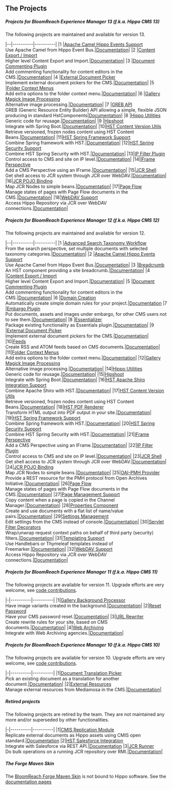 
## The Projects

##### Projects for BloomReach Experience Manager 13 (f.k.a. Hippo CMS 13)
The following projects are maintained and available for version 13.

|--|----------|----------|
|1 |[Apache Camel Hippo Events Support](https://github.com/bloomreach-forge/camel-events-support)<br/>Use Apache Camel from Hippo Event Bus.|[Documentation](https://bloomreach-forge.github.io/camel-events-support/)|
|2 |[Content Export / Import](https://github.com/bloomreach-forge/content-export-import)<br/>Higher level Content Export and Import.|[Documentation](https://bloomreach-forge.github.io/content-export-import/)|
|3 |[Document Commenting Plugin](https://github.com/bloomreach-forge/document-commenting)<br/>Add commenting functionality for content editors in the CMS.|[Documentation](https://bloomreach-forge.github.io/document-commenting/)|
|4 |[External Document Picker](https://github.com/bloomreach-forge/external-document-picker)<br/>Implement external document pickers for the CMS.|[Documentation](https://bloomreach-forge.github.io/external-document-picker/)|
|5 |[Folder Context Menus](https://github.com/bloomreach-forge/folder-context-menus)<br/>Add extra options to the folder context menu.|[Documentation](https://bloomreach-forge.github.io/folder-context-menus/)|
|6 |[Gallery Magick Image Processing](https://github.com/bloomreach-forge/gallery-magick)<br/>Alternative image processing.|[Documentation](https://bloomreach-forge.github.io/gallery-magick/)|
|7 |[GREB API](https://github.com/bloomreach-forge/greb-api)<br/>GREB (Generic Resource Entity Builder) API allowing a simple, flexible JSON producing in standard HstComponents|[Documentation](https://bloomreach-forge.github.io/greb-api/)|
|8 |[Hippo Utilities](https://github.com/bloomreach-forge/hippo-utilities)<br/>Generic code for reusage.|[Documentation](https://bloomreach-forge.github.io/hippo-utilities/)|
|9 |[Hipshoot](https://github.com/bloomreach-forge/hipshoot)<br/>Integrate with Spring Boot.|[Documentation](https://bloomreach-forge.github.io/hipshoot/)|
|10|[HST Content Version Utils](https://github.com/bloomreach-forge/hst-content-version-utils)<br/>Retrieve versioned, frozen nodes content using HST Content Beans.|[Documentation](https://bloomreach-forge.github.io/hst-content-version-utils/)|
|11|[HST Spring Framework Support](https://github.com/bloomreach-forge/hst-spring-support)<br/>Combine Spring framework with HST.|[Documentation](https://bloomreach-forge.github.io/hst-spring-support/)|
|12|[HST Spring Security Support](https://github.com/bloomreach-forge/hst-spring-security)<br/>Combine HST Spring Security with HST.|[Documentation](https://bloomreach-forge.github.io/hst-spring-security/)|
|13|[IP Filter Plugin](https://github.com/bloomreach-forge/ip-filter)<br/>Control access to CMS and site on IP level.|[Documentation](https://bloomreach-forge.github.io/ip-filter/)|
|14|[IFrame Perspective](https://github.com/bloomreach-forge/iframe-perspective)<br/>Add a CMS Perspective using an IFrame.|[Documentation](https://bloomreach-forge.github.io/iframe-perspective/)|
|15|[JCR Shell](https://github.com/bloomreach-forge/jcr-shell)<br/>Get shell access to JCR system through JCR over WebDAV.|[Documentation](https://bloomreach-forge.github.io/jcr-shell/)|
|16|[JCR POJO Binding](https://github.com/bloomreach-forge/jcr-pojo-binding)<br/>Map JCR Nodes to simple beans.|[Documentation](https://bloomreach-forge.github.io/jcr-pojo-binding/)|
|17|[Page Flow](https://github.com/bloomreach-forge/page-flow)<br/>Manage states of pages with Page Flow documents in the CMS.|[Documentation](https://bloomreach-forge.github.io/page-flow/)|
|18|[WebDAV Support](https://github.com/bloomreach-forge/hippo-jcr-over-webdav)<br/>Access Hippo Repository via JCR over WebDAV connections.|[Documentation](https://bloomreach-forge.github.io/hippo-jcr-over-webdav/)|

##### Projects for BloomReach Experience Manager 12 (f.k.a. Hippo CMS 12)
The following projects are maintained and available for version 12.

|--|----------|----------|
|1 |[Advanced Search Taxonomy Workflow](https://github.com/bloomreach-forge/advanced-search-taxonomy-workflow)<br/>From the search perspective, set multiple documents with  selected taxonomy categories.|[Documentation](https://bloomreach-forge.github.io/advanced-search-taxonomy-workflow/)|
|2 |[Apache Camel Hippo Events Support](https://github.com/bloomreach-forge/camel-events-support)<br/>Use Apache Camel from Hippo Event Bus.|[Documentation](https://bloomreach-forge.github.io/camel-events-support/)|
|3 |[Breadcrumb](https://github.com/bloomreach-forge/breadcrumb)<br/>An HST component providing a site breadcrumb.|[Documentation](https://bloomreach-forge.github.io/breadcrumb/)|
|4 |[Content Export / Import](https://github.com/bloomreach-forge/content-export-import)<br/>Higher level Content Export and Import.|[Documentation](https://bloomreach-forge.github.io/content-export-import/)|
|5 |[Document Commenting Plugin](https://github.com/bloomreach-forge/document-commenting)<br/>Add commenting functionality for content editors in the CMS.|[Documentation](https://bloomreach-forge.github.io/document-commenting/)|
|6 |[Domain Creation](https://github.com/bloomreach-forge/domain-creation)<br/>Automatically create simple domain rules for your project.|[Documentation](https://github.com/bloomreach-forge/domain-creation/blob/master/README.md)
|7 |[Embargo Plugin](https://github.com/bloomreach-forge/embargo)<br/>Put documents, assets and images under embargo, for other CMS users not to see them.|[Documentation](https://bloomreach-forge.github.io/embargo/)|
|8 |[Essentializer](https://github.com/bloomreach-forge/essentializer)<br/>Package existing functionality as Essentials plugin.|[Documentation](https://github.com/bloomreach-forge/essentializer/blob/master/README.md)|
|9 |[External Document Picker](https://github.com/bloomreach-forge/external-document-picker)<br/>Implement external document pickers for the CMS.|[Documentation](https://bloomreach-forge.github.io/external-document-picker/)|
|10|[Feeds](https://github.com/bloomreach-forge/feeds)<br/>Create RSS and ATOM feeds based on CMS documents.|[Documentation](https://bloomreach-forge.github.io/feeds/)|
|11|[Folder Context Menus](https://github.com/bloomreach-forge/folder-context-menus)<br/>Add extra options to the folder context menu.|[Documentation](https://bloomreach-forge.github.io/folder-context-menus/)|
|12|[Gallery Magick Image Processing](https://github.com/bloomreach-forge/gallery-magick)<br/>Alternative image processing.|[Documentation](https://bloomreach-forge.github.io/gallery-magick/)|
|14|[Hippo Utilities](https://github.com/bloomreach-forge/hippo-utilities)<br/>Generic code for reusage.|[Documentation](https://bloomreach-forge.github.io/hippo-utilities/)|
|15|[Hipshoot](https://github.com/bloomreach-forge/hipshoot)<br/>Integrate with Spring Boot.|[Documentation](https://bloomreach-forge.github.io/hipshoot/)|
|16|[HST Apache Shiro Integration Support](https://github.com/bloomreach-forge/hst-shiro)<br/>Combine Apache Shiro with HST.|[Documentation](https://bloomreach-forge.github.io/hst-shiro/)|
|17|[HST Content Version Utils](https://github.com/bloomreach-forge/hst-content-version-utils)<br/>Retrieve versioned, frozen nodes content using HST Content Beans.|[Documentation](https://bloomreach-forge.github.io/hst-content-version-utils/)|
|18|[HST PDF Renderer](https://github.com/bloomreach-forge/hst-pdf-renderer)<br/>Transform HTML output into PDF output in your site.|[Documentation](https://bloomreach-forge.github.io/hst-pdf-renderer/)|
|19|[HST Spring Framework Support](https://github.com/bloomreach-forge/hst-spring-support)<br/>Combine Spring framework with HST.|[Documentation](https://bloomreach-forge.github.io/hst-spring-support/)|
|20|[HST Spring Security Support](https://github.com/bloomreach-forge/hst-spring-security)<br/>Combine HST Spring Security with HST.|[Documentation](https://bloomreach-forge.github.io/hst-spring-security/)|
|21|[IFrame Perspective](https://github.com/bloomreach-forge/iframe-perspective)<br/>Add a CMS Perspective using an IFrame.|[Documentation](https://bloomreach-forge.github.io/iframe-perspective/)|
|22|[IP Filter Plugin](https://github.com/bloomreach-forge/ip-filter)<br/>Control access to CMS and site on IP level.|[Documentation](https://bloomreach-forge.github.io/ip-filter/)|
|23|[JCR Shell](https://github.com/bloomreach-forge/jcr-shell)<br/>Get shell access to JCR system through JCR over WebDAV.|[Documentation](https://bloomreach-forge.github.io/jcr-shell/)|
|24|[JCR POJO Binding](https://github.com/bloomreach-forge/jcr-pojo-binding)<br/>Map JCR Nodes to simple beans.|[Documentation](https://bloomreach-forge.github.io/jcr-pojo-binding/)|
|25|[OAI-PMH Provider](https://github.com/bloomreach-forge/oai-pmh-provider)<br/>Provide a REST resource for the PMH protocol from Open Archives Initiative.|[Documentation](https://bloomreach-forge.github.io/oai-pmh-provider/)|
|26|[Page Flow](https://github.com/bloomreach-forge/page-flow)<br/>Manage states of pages with Page Flow documents in the CMS.|[Documentation](https://bloomreach-forge.github.io/page-flow/)|
|27|[Page Management Support](https://github.com/bloomreach-forge/page-management-support)<br/>Copy content when a page is copied in the Channel Manager.|[Documentation](https://bloomreach-forge.github.io/page-management-support/)|
|28|[Properties Component](https://github.com/bloomreach-forge/properties)<br/>Create and use documents with a flat list of name/value pairs.|[Documentation](https://bloomreach-forge.github.io/properties/)|
|29|[Settings Management](https://github.com/bloomreach-forge/settings-management)<br/>Edit settings from the CMS instead of console.|[Documentation](https://bloomreach-forge.github.io/settings-management/)|
|30|[Servlet Filter Decorators](https://github.com/bloomreach-forge/servlet-filter-decorators)<br/>Wrap/unwrap request context paths on behalf of third party (security) filters.|[Documentation](https://bloomreach-forge.github.io/servlet-filter-decorators/)|
|31|[Templating Support](https://github.com/bloomreach-forge/templating-support)<br/>Use Handlebars or Thymeleaf templates instead of Freemarker.|[Documentation](https://bloomreach-forge.github.io/templating-support/)|
|32|[WebDAV Support](https://github.com/bloomreach-forge/hippo-jcr-over-webdav)<br/>Access Hippo Repository via JCR over WebDAV connections.|[Documentation](https://bloomreach-forge.github.io/hippo-jcr-over-webdav/)|

##### Projects for BloomReach Experience Manager 11 (f.k.a. Hippo CMS 11)
The following projects are available for version 11. Upgrade efforts are very welcome, see [code contributions](development.html#Code_Contributions).

|-|----------|----------|
|1|[Gallery Background Processor](https://github.com/bloomreach-forge/gallery-background-processor)<br/>Have image variants created in the background.|[Documentation](https://bloomreach-forge.github.io/gallery-background-processor/)|
|2|[Reset Password](https://github.com/bloomreach-forge/reset-password)<br/>Have your CMS password reset.|[Documentation](https://bloomreach-forge.github.io/reset-password/)|
|3|[URL Rewriter](https://github.com/bloomreach-forge/url-rewriter)<br/>Create rewrite rules for your site, based on CMS documents.|[Documentation](https://bloomreach-forge.github.io/url-rewriter/)|
|4|[Web Archiving](https://github.com/bloomreach-forge/web-archiving)<br/>Integrate with Web Archiving agencies.|[Documentation](https://bloomreach-forge.github.io/web-archiving/)|

##### Projects for BloomReach Experience Manager 10 (f.k.a. Hippo CMS 10)
The following projects are available for version 10. Upgrade efforts are very welcome, see [code contributions](development.html#Code_Contributions).

|-|----------|----------|
|1|[Document Translation Picker](https://github.com/bloomreach-forge/document-translation-picker)<br/>Pick an existing document as a translation for another document.|[Documentation](https://bloomreach-forge.github.io/document-translation-picker/)|
|2|[External Resources](https://github.com/bloomreach-forge/external-resources)<br/>Manage external resources from Mediamosa in the CMS.|[Documentation](https://bloomreach-forge.github.io/external-resources/)|

##### Retired projects
The following projects are retired by the team. They are not maintained any more and/or superseded by other functionalities.

|-|----------|----------|
|1|[CMIS Replication Module](https://github.com/bloomreach-forge/cmis-replication)<br/>Replicate external documents as Hippo assets using CMIS open standard.|[Documentation](https://bloomreach-forge.github.io/cmis-replication/)
|2|[HST Salesforce Integration](https://github.com/bloomreach-forge/hst-salesforce-integration)<br/>Integrate with Salesforce via REST API.|[Documentation](https://bloomreach-forge.github.io/hst-salesforce-integration/)
|3|[JCR Runner](https://github.com/bloomreach-forge/jcr-runner)<br/>Do bulk operations on a running JCR repository over RMI.|[Documentation](https://bloomreach-forge.github.io/jcr-runner/)|

##### The Forge Maven Skin 
The [BloomReach Forge Maven Skin](https://github.com/bloomreach-forge/forge-maven-skin) is not bound to Hippo software. See the [documentation pages](https://bloomreach-forge.github.io/forge-maven-skin/)
